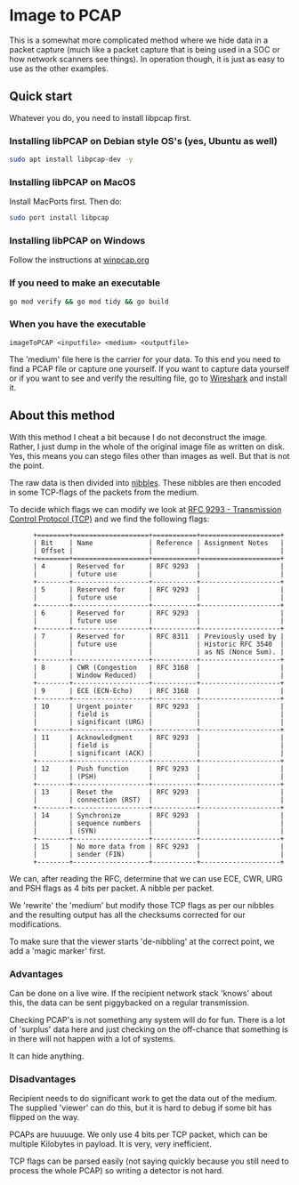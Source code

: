 # Image to PCAP

This is a somewhat more complicated method where we hide data in a packet capture (much like a packet capture that is being used in a SOC or how network scanners see things).
In operation though, it is just as easy to use as the other examples.

## Quick start

Whatever you do, you need to install libpcap first.

### Installing libPCAP on Debian style OS's (yes, Ubuntu as well)

```bash
sudo apt install libpcap-dev -y
```

### Installing libPCAP on MacOS
Install MacPorts first.
Then do:
```bash
sudo port install libpcap
```
### Installing libPCAP on Windows
Follow the instructions at [winpcap.org](https://www.winpcap.org)

### If you need to make an executable
```bash
go mod verify && go mod tidy && go build
```

### When you have the executable
```
imageToPCAP <inputfile> <medium> <outputfile>
```

The 'medium' file here is the carrier for your data. To this end you need to find a PCAP file or capture one yourself. 
If you want to capture data yourself or if you want to see and verify the resulting file, go to [Wireshark](https://wireshark.org) and install it.

## About this method

With this method I cheat a bit because I do not deconstruct the image. Rather, I just dump in the whole of the original image file as written on disk. Yes, this means you can stego files other than images as well. But that is not the point.

The raw data is then divided into [nibbles](https://en.wikipedia.org/wiki/Nibble). These nibbles are then encoded in some TCP-flags of the packets from the medium.

To decide which flags we can modify we look at [RFC 9293 - Transmission Control Protocol (TCP)](https://www.rfc-editor.org/info/rfc9293) and we find the following flags:

```
      +========+===================+===========+====================+
      | Bit    | Name              | Reference | Assignment Notes   |
      | Offset |                   |           |                    |
      +========+===================+===========+====================+
      | 4      | Reserved for      | RFC 9293  |                    |
      |        | future use        |           |                    |
      +--------+-------------------+-----------+--------------------+
      | 5      | Reserved for      | RFC 9293  |                    |
      |        | future use        |           |                    |
      +--------+-------------------+-----------+--------------------+
      | 6      | Reserved for      | RFC 9293  |                    |
      |        | future use        |           |                    |
      +--------+-------------------+-----------+--------------------+
      | 7      | Reserved for      | RFC 8311  | Previously used by |
      |        | future use        |           | Historic RFC 3540  |
      |        |                   |           | as NS (Nonce Sum). |
      +--------+-------------------+-----------+--------------------+
      | 8      | CWR (Congestion   | RFC 3168  |                    |
      |        | Window Reduced)   |           |                    |
      +--------+-------------------+-----------+--------------------+
      | 9      | ECE (ECN-Echo)    | RFC 3168  |                    |
      +--------+-------------------+-----------+--------------------+
      | 10     | Urgent pointer    | RFC 9293  |                    |
      |        | field is          |           |                    |
      |        | significant (URG) |           |                    |
      +--------+-------------------+-----------+--------------------+
      | 11     | Acknowledgment    | RFC 9293  |                    |
      |        | field is          |           |                    |
      |        | significant (ACK) |           |                    |
      +--------+-------------------+-----------+--------------------+
      | 12     | Push function     | RFC 9293  |                    |
      |        | (PSH)             |           |                    |
      +--------+-------------------+-----------+--------------------+
      | 13     | Reset the         | RFC 9293  |                    |
      |        | connection (RST)  |           |                    |
      +--------+-------------------+-----------+--------------------+
      | 14     | Synchronize       | RFC 9293  |                    |
      |        | sequence numbers  |           |                    |
      |        | (SYN)             |           |                    |
      +--------+-------------------+-----------+--------------------+
      | 15     | No more data from | RFC 9293  |                    |
      |        | sender (FIN)      |           |                    |
      +--------+-------------------+-----------+--------------------+
```

We can, after reading the RFC, determine that we can use ECE, CWR, URG and PSH flags as 4 bits per packet. A nibble per packet.

We 'rewrite' the 'medium' but modify those TCP flags as per our nibbles and the resulting output has all the checksums corrected for our modifications.

To make sure that the viewer starts 'de-nibbling' at the correct point, we add a 'magic marker' first.

### Advantages

Can be done on a live wire. If the recipient network stack 'knows' about this, the data can be sent piggybacked on a regular transmission.

Checking PCAP's is not something any system will do for fun. There is a lot of 'surplus' data here and just checking on the off-chance that something is in there will not happen with a lot of systems.

It can hide anything.

### Disadvantages

Recipient needs to do significant work to get the data out of the medium. The supplied 'viewer' can do this, but it is hard to debug if some bit has flipped on the way.

PCAPs are huuuuge. We only use 4 bits per TCP packet, which can be multiple Kilobytes in payload. It is very, very inefficient.

TCP flags can be parsed easily (not saying quickly because you still need to process the whole PCAP) so writing a detector is not hard.